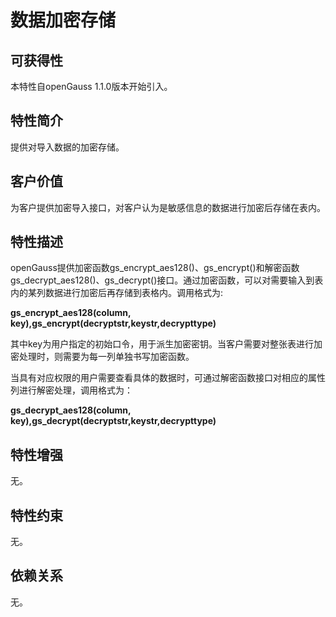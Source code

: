 # 数据加密存储<a name="ZH-CN_TOPIC_0000001088406676"></a>

## 可获得性<a name="section8174682"></a>

本特性自openGauss 1.1.0版本开始引入。

## 特性简介<a name="section6463280"></a>

提供对导入数据的加密存储。

## 客户价值<a name="section58169521"></a>

为客户提供加密导入接口，对客户认为是敏感信息的数据进行加密后存储在表内。

## 特性描述<a name="section53763648"></a>

openGauss提供加密函数gs\_encrypt\_aes128\(\)、gs_encrypt()和解密函数gs\_decrypt\_aes128\(\)、gs\_decrypt()接口。通过加密函数，可以对需要输入到表内的某列数据进行加密后再存储到表格内。调用格式为:

**gs\_encrypt\_aes128\(column, key\),gs_encrypt(decryptstr,keystr,decrypttype)**

其中key为用户指定的初始口令，用于派生加密密钥。当客户需要对整张表进行加密处理时，则需要为每一列单独书写加密函数。

当具有对应权限的用户需要查看具体的数据时，可通过解密函数接口对相应的属性列进行解密处理，调用格式为：

**gs\_decrypt\_aes128\(column, key\),gs\_decrypt(decryptstr,keystr,decrypttype)**

## 特性增强<a name="section14110789"></a>

无。

## 特性约束<a name="section06531946143616"></a>

无。

## 依赖关系<a name="section59888241"></a>

无。

